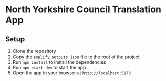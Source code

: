 # North Yorkshire Council Translation App

## Setup

1. Clone the repository
2. Copy the `amplify_outputs.json` file to the root of the project
3. Run `npm install` to install the dependencies
4. Run `npm start dev` to start the app
5. Open the app in your browser at `http://localhost:5173`
